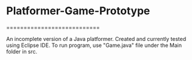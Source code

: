 # Platformer-Game-Prototype
===========================

An incomplete version of a Java platformer.
Created and currently tested using Eclipse IDE.
To run program, use "Game.java" file under the Main folder in src.
